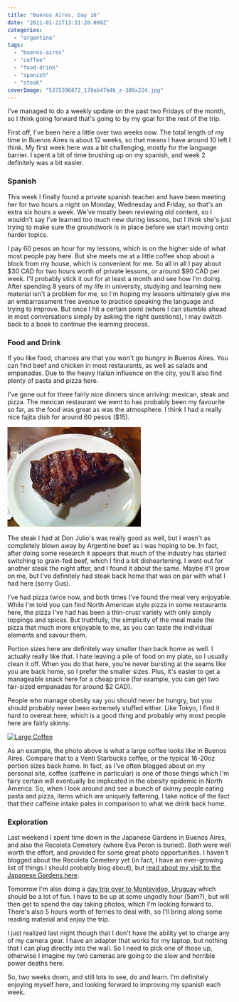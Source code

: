 ```yaml
---
title: "Buenos Aires, Day 16"
date: "2011-01-21T13:31:20.000Z"
categories: 
  - "argentina"
tags: 
  - "buenos-aires"
  - "coffee"
  - "food-drink"
  - "spanish"
  - "steak"
coverImage: "5375396872_178ab47b46_z-300x224.jpg"
---
```


I've managed to do a weekly update on the past two Fridays of the month, so I think going forward that's going to by my goal for the rest of the trip.

First off, I've been here a little over two weeks now. The total length of my time in Buenos Aires is about 12 weeks, so that means I have around 10 left I think. My first week here was a bit challenging, mostly for the language barrier. I spent a bit of time brushing up on my spanish, and week 2 definitely was a bit easier.

### Spanish

This week I finally found a private spanish teacher and have been meeting her for two hours a night on Monday, Wednesday and Friday, so that's an extra six hours a week. We've mostly been reviewing old content, so I wouldn't say I've learned too much new during lessons, but I think she's just trying to make sure the groundwork is in place before we start moving onto harder topics.

I pay 60 pesos an hour for my lessons, which is on the higher side of what most people pay here. But she meets me at a little coffee shop about a block from my house, which is convenient for me. So all in all I pay about $30 CAD for two hours worth of private lessons, or around $90 CAD per week. I'll probably stick it out for at least a month and see how I'm doing. After spending 8 years of my life in university, studying and learning new material isn't a problem for me, so I'm hoping my lessons ultimately give me an embarrassment free avenue to practice speaking the language and trying to improve. But once I hit a certain point (where I can stumble ahead in most conversations simply by asking the right questions), I may switch back to a book to continue the learning process.

### Food and Drink

If you like food, chances are that you won't go hungry in Buenos Aires. You can find beef and chicken in most restaurants, as well as salads and empanadas. Due to the heavy Italian influence on the city, you'll also find plenty of pasta and pizza here.

I've gone out for three fairly nice dinners since arriving: mexican, steak and pizza. The mexican restaurant we went to has probably been my favourite so far, as the food was great as was the atmosphere. I think I had a really nice fajita dish for around 60 pesos ($15).

[![](images/5375396872_178ab47b46_z-300x224.jpg "Steak")](http://www.migratorynerd.com/wordpress/wp-content/uploads/2011/01/5375396872_178ab47b46_z.jpg)

The steak I had at Don Julio's was really good as well, but I wasn't as completely blown away by Argentine beef as I was hoping to be. In fact, after doing some research it appears that much of the industry has started switching to grain-fed beef, which I find a bit disheartening. I went out for another steak the night after, and I found it about the same. Maybe it'll grow on me, but I've definitely had steak back home that was on par with what I had here (sorry Gus).

I've had pizza twice now, and both times I've found the meal very enjoyable. While I'm told you can find North American style pizza in some restaurants here, the pizza I've had has been a thin-crust variety with only simply toppings and spices. But truthfully, the simplicity of the meal made the pizza that much more enjoyable to me, as you can taste the individual elements and savour them.

Portion sizes here are definitely way smaller than back home as well. I actually really like that. I hate leaving a pile of food on my plate, so I usually clean it off. When you do that here, you're never bursting at the seams like you are back home, so I prefer the smaller sizes. Plus, it's easier to get a manageable snack here for a cheap price (for example, you can get two fair-sized empanadas for around $2 CAD).

People who manage obesity say you should never be hungry, but you should probably never been extremely stuffed either. Like Tokyo, I find it hard to overeat here, which is a good thing and probably why most people here are fairly skinny.

[![](images/5375396036_4b09084137_z.jpg "Large Coffee")](http://www.migratorynerd.com/wordpress/wp-content/uploads/2011/01/5375396036_4b09084137_z.jpg)

As an example, the photo above is what a large coffee looks like in Buenos Aires. Compare that to a Venti Starbucks coffee, or the typical 16-20oz portion sizes back home. In fact, as I've often blogged about on my personal site, coffee (caffeine in particular) is one of those things which I'm fairy certain will eventually be implicated in the obesity epidemic in North America. So, when I look around and see a bunch of skinny people eating pasta and pizza, items which are uniquely fattening, I take notice of the fact that their caffeine intake pales in comparison to what we drink back home.

### Exploration

Last weekend I spent time down in the Japanese Gardens in Buenos Aires, and also the Recoleta Cemetery (where Eva Peron is buried). Both were well worth the effort, and provided for some great photo opportunities. I haven't blogged about the Recoleta Cemetery yet (in fact, I have an ever-growing list of things I should probably blog about), but [read about my visit to the Japanese Gardens here](http://themigratorynerd.com/2011/visiting-the-japanese-gardens-in-buenos-aires/).

Tomorrow I'm also doing a [day trip over to Montevideo, Uruguay](http://themigratorynerd.com/2011/montevideo-trip-planning/) which should be a lot of fun. I have to be up at some ungodly hour (5am?), but will then get to spend the day taking photos, which I'm looking forward to. There's also 5 hours worth of ferries to deal with, so I'll bring along some reading material and enjoy the trip.

I just realized last night though that I don't have the ability yet to charge any of my camera gear. I have an adapter that works for my laptop, but nothing that I can plug directly into the wall. So I need to pick one of those up, otherwise I imagine my two cameras are going to die slow and horrible power deaths here.

So, two weeks down, and still lots to see, do and learn. I'm definitely enjoying myself here, and looking forward to improving my spanish each week.
